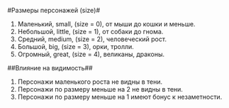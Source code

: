 #Размеры персонажей (size)#

1. Маленький, small, (size = 0), от мыши до кошки и меньше.
2. Небольшой, little, (size = 1), от собаки до гнома.
3. Средний, medium, (size = 2), человеческий рост.
4. Большой, big, (size = 3), орки, тролли.
5. Огромный, great, (size = 4), великаны, драконы.

##Влияние на видимость##

1. Персонажи маленького роста не видны в тени.
2. Персонажи по размеру меньше на 2 не видны в тени.
3. Персонажи по размеру меньше на 1 имеют бонус к незаметности.
